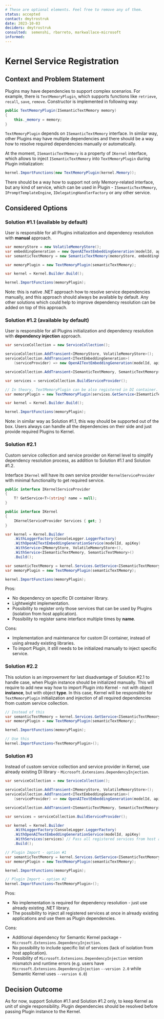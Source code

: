 ```yaml
---
# These are optional elements. Feel free to remove any of them.
status: accepted
contact: dmytrostruk
date: 2023-10-03
deciders: dmytrostruk
consulted:  semenshi, rbarreto, markwallace-microsoft
informed: 
---
```

# Kernel Service Registration

## Context and Problem Statement

Plugins may have dependencies to support complex scenarios. For example, there is `TextMemoryPlugin`, which supports functions like `retrieve`, `recall`, `save`, `remove`. Constructor is implemented in following way:

```csharp
public TextMemoryPlugin(ISemanticTextMemory memory)
{
    this._memory = memory;
}
```

`TextMemoryPlugin` depends on `ISemanticTextMemory` interface. In similar way, other Plugins may have multiple dependencies and there should be a way how to resolve required dependencies manually or automatically.

At the moment, `ISemanticTextMemory` is a property of `IKernel` interface, which allows to inject `ISemanticTextMemory` into `TextMemoryPlugin` during Plugin initialization:

```csharp
kernel.ImportFunctions(new TextMemoryPlugin(kernel.Memory));
```

There should be a way how to support not only Memory-related interface, but any kind of service, which can be used in Plugin - `ISemanticTextMemory`, `IPromptTemplateEngine`, `IDelegatingHandlerFactory` or any other service.

## Considered Options

### Solution #1.1 (available by default)

User is responsible for all Plugins initialization and dependency resolution with **manual** approach.

```csharp
var memoryStore = new VolatileMemoryStore();
var embeddingGeneration = new OpenAITextEmbeddingGeneration(modelId, apiKey);
var semanticTextMemory = new SemanticTextMemory(memoryStore, embeddingGeneration);

var memoryPlugin = new TextMemoryPlugin(semanticTextMemory);

var kernel = Kernel.Builder.Build();

kernel.ImportFunctions(memoryPlugin);
```

Note: this is native .NET approach how to resolve service dependencies manually, and this approach should always be available by default. Any other solutions which could help to improve dependency resolution can be added on top of this approach.

### Solution #1.2 (available by default)

User is responsible for all Plugins initialization and dependency resolution with **dependency injection** approach.

```csharp
var serviceCollection = new ServiceCollection();

serviceCollection.AddTransient<IMemoryStore, VolatileMemoryStore>();
serviceCollection.AddTransient<ITextEmbeddingGeneration>(
    (serviceProvider) => new OpenAITextEmbeddingGeneration(modelId, apiKey));

serviceCollection.AddTransient<ISemanticTextMemory, SemanticTextMemory>();

var services = serviceCollection.BuildServiceProvider();

// In theory, TextMemoryPlugin can be also registered in DI container.
var memoryPlugin = new TextMemoryPlugin(services.GetService<ISemanticTextMemory>());

var kernel = Kernel.Builder.Build();

kernel.ImportFunctions(memoryPlugin);
```

Note: in similar way as Solution #1.1, this way should be supported out of the box. Users always can handle all the dependencies on their side and just provide required Plugins to Kernel.

### Solution #2.1

Custom service collection and service provider on Kernel level to simplify dependency resolution process, as addition to Solution #1.1 and Solution #1.2.

Interface `IKernel` will have its own service provider `KernelServiceProvider` with minimal functionality to get required service.

```csharp
public interface IKernelServiceProvider 
{
    T? GetService<T>(string? name = null);
} 

public interface IKernel 
{
    IKernelServiceProvider Services { get; }
}
```

```csharp
var kernel = Kernel.Builder
    .WithLoggerFactory(ConsoleLogger.LoggerFactory)
    .WithOpenAITextEmbeddingGenerationService(modelId, apiKey)
    .WithService<IMemoryStore, VolatileMemoryStore>(),
    .WithService<ISemanticTextMemory, SemanticTextMemory>()
    .Build();

var semanticTextMemory = kernel.Services.GetService<ISemanticTextMemory>();
var memoryPlugin = new TextMemoryPlugin(semanticTextMemory);

kernel.ImportFunctions(memoryPlugin);
```

Pros:

- No dependency on specific DI container library.
- Lightweight implementation.
- Possibility to register only those services that can be used by Plugins (isolation from host application).
- Possibility to register same interface multiple times by **name**.

Cons:

- Implementation and maintenance for custom DI container, instead of using already existing libraries.
- To import Plugin, it still needs to be initialized manually to inject specific service.

### Solution #2.2

This solution is an improvement for last disadvantage of Solution #2.1 to handle case, when Plugin instance should be initialized manually. This will require to add new way how to import Plugin into Kernel - not with object **instance**, but with object **type**. In this case, Kernel will be responsible for `TextMemoryPlugin` initialization and injection of all required dependencies from custom service collection.

```csharp
// Instead of this
var semanticTextMemory = kernel.Services.GetService<ISemanticTextMemory>();
var memoryPlugin = new TextMemoryPlugin(semanticTextMemory);

kernel.ImportFunctions(memoryPlugin);

// Use this
kernel.ImportFunctions<TextMemoryPlugin>();
```

### Solution #3

Instead of custom service collection and service provider in Kernel, use already existing DI library - `Microsoft.Extensions.DependencyInjection`.

```csharp
var serviceCollection = new ServiceCollection();

serviceCollection.AddTransient<IMemoryStore, VolatileMemoryStore>();
serviceCollection.AddTransient<ITextEmbeddingGeneration>(
    (serviceProvider) => new OpenAITextEmbeddingGeneration(modelId, apiKey));

serviceCollection.AddTransient<ISemanticTextMemory, SemanticTextMemory>();

var services = serviceCollection.BuildServiceProvider();

var kernel = Kernel.Builder
    .WithLoggerFactory(ConsoleLogger.LoggerFactory)
    .WithOpenAITextEmbeddingGenerationService(modelId, apiKey)
    .WithServices(services) // Pass all registered services from host application to Kernel
    .Build();

// Plugin Import - option #1
var semanticTextMemory = kernel.Services.GetService<ISemanticTextMemory>();
var memoryPlugin = new TextMemoryPlugin(semanticTextMemory);

kernel.ImportFunctions(memoryPlugin);

// Plugin Import - option #2
kernel.ImportFunctions<TextMemoryPlugin>();
```

Pros:

- No implementation is required for dependency resolution - just use already existing .NET library.
- The possibility to inject all registered services at once in already existing applications and use them as Plugin dependencies.

Cons:

- Additional dependency for Semantic Kernel package - `Microsoft.Extensions.DependencyInjection`.
- No possibility to include specific list of services (lack of isolation from host application).
- Possibility of `Microsoft.Extensions.DependencyInjection` version mismatch and runtime errors (e.g. users have `Microsoft.Extensions.DependencyInjection` `--version 2.0`  while Semantic Kernel uses `--version 6.0`)

## Decision Outcome

As for now, support Solution #1.1 and Solution #1.2 only, to keep Kernel as unit of single responsibility. Plugin dependencies should be resolved before passing Plugin instance to the Kernel.
